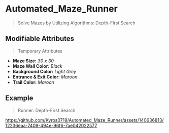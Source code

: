 # Automated_Maze_Runner
>  Solve Mazes by Utilizing Algorithms: Depth-First Search

## Modifiable Attributes
>Temporary Attributes
- **Maze Size:** _30 x 30_
- **Maze Wall Color:** _Black_
- **Background Color:** _Light Grey_
- **Entrance & Exit Color:** _Maroon_
- **Trail Color:** _Maroon_
  
## Example
> Runner: Depth-First Search

https://github.com/Kyros0718/Automated_Maze_Runner/assets/140636813/12236eaa-7409-494e-96f6-7ae042022577

